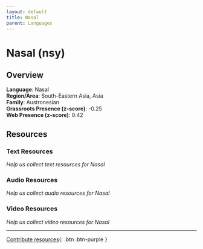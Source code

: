 ```yaml
---
layout: default
title: Nasal
parent: Languages
---
```


# Nasal (nsy)

## Overview

**Language**: Nasal  
**Region/Area**: South-Eastern Asia, Asia  
**Family**: Austronesian  
**Grassroots Presence (z-score)**: -0.25  
**Web Presence (z-score)**: 0.42  

## Resources

### Text Resources
*Help us collect text resources for Nasal*

### Audio Resources
*Help us collect audio resources for Nasal*

### Video Resources
*Help us collect video resources for Nasal*

---

[Contribute resources](https://forms.office.com/e/1SfLJx3u1r){: .btn .btn-purple }

